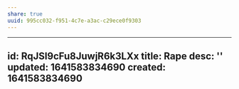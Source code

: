 ```yaml
---
share: true
uuid: 995cc032-f951-4c7e-a3ac-c29ece0f9303
---
```

---
id: RqJSI9cFu8JuwjR6k3LXx
title: Rape
desc: ''
updated: 1641583834690
created: 1641583834690
---

